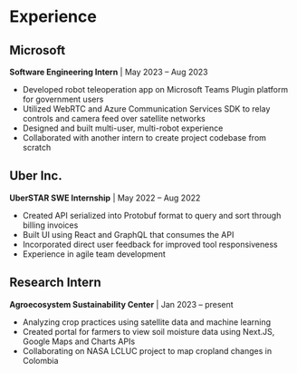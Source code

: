 # Experience

## Microsoft
**Software Engineering Intern** | May 2023 – Aug 2023

- Developed robot teleoperation app on Microsoft Teams Plugin platform for government users
- Utilized WebRTC and Azure Communication Services SDK to relay controls and camera feed over satellite networks
- Designed and built multi-user, multi-robot experience
- Collaborated with another intern to create project codebase from scratch

## Uber Inc.
**UberSTAR SWE Internship** | May 2022 – Aug 2022

- Created API serialized into Protobuf format to query and sort through billing invoices
- Built UI using React and GraphQL that consumes the API
- Incorporated direct user feedback for improved tool responsiveness
- Experience in agile team development

## Research Intern
**Agroecosystem Sustainability Center** | Jan 2023 – present

- Analyzing crop practices using satellite data and machine learning
- Created portal for farmers to view soil moisture data using Next.JS, Google Maps and Charts APIs
- Collaborating on NASA LCLUC project to map cropland changes in Colombia

